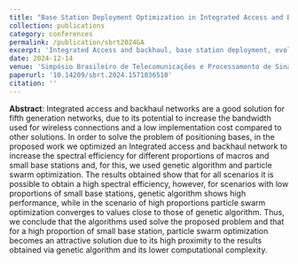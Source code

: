 ```yaml
---
title: "Base Station Deployment Optimization in Integrated Access and Backhaul Networks Using Evolutionary Algorithms"
collection: publications
category: conferences
permalink: /publication/sbrt2024GA
excerpt: 'Integrated Access and backhaul, base station deployment, evolutionary algorithms, spectral efficiency'
date: 2024-12-14
venue: 'Simpósio Brasileiro de Telecomunicações e Processamento de Sinais'
paperurl: '10.14209/sbrt.2024.1571036510'
citation: ''
---
```


**Abstract**:
Integrated access and backhaul networks are a good solution for fifth generation networks, due to its potential to increase the bandwidth used for wireless connections and a low implementation cost compared to other solutions. In order to solve the problem of positioning bases, in the proposed work we optimized an Integrated access and backhaul network to increase the spectral efficiency for different proportions of macros and small base stations and, for this, we used genetic algorithm and particle swarm optimization. The results obtained show that for all scenarios it is possible to obtain a high spectral efficiency, however, for scenarios with low proportions of small base stations, genetic algorithm shows high performance, while in the scenario of high proportions particle swarm optimization converges to values close to those of genetic algorithm. Thus, we conclude that the algorithms used solve the proposed problem and that for a high proportion of small base station, particle swarm optimization becomes an attractive solution due to its high proximity to the results obtained via genetic algorithm and its lower computational complexity.